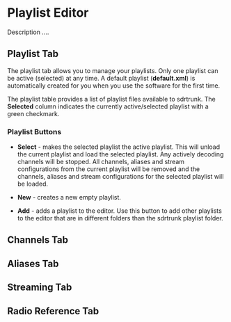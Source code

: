 # Playlist Editor

Description ....

## Playlist Tab
The playlist tab allows you to manage your playlists.  Only one playlist can be active (selected) at any time. A default playlist (**default.xml**) is automatically created for you when you use the software for the first time.

The playlist table provides a list of playlist files available to sdrtrunk.  The **Selected** column indicates the currently active/selected playlist with a green checkmark.

### Playlist Buttons
* **Select** - makes the selected playlist the active playlist.  This will unload the current playlist and load the selected playlist.  Any actively decoding channels will be stopped.  All channels, aliases and stream configurations from the current playlist will be removed and the channels, aliases and stream configurations for the selected playlist will be loaded.

* **New** - creates a new empty playlist.
* **Add** - adds a playlist to the editor.  Use this button to add other playlists to the editor that are in different folders than the sdrtrunk playlist folder.

## Channels Tab

## Aliases Tab

## Streaming Tab

## Radio Reference Tab

